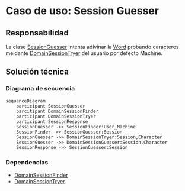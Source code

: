 # Caso de uso: Session Guesser

## Responsabilidad
La clase [SessionGuesser]() intenta adivinar la [Word]() probando caracteres meidante [DomainSessionTryer]() del usuario por defecto Machine.

## Solución técnica

### Diagrama de secuencia
````mermaid
sequenceDiagram
    participant SessionGuesser
    parcitipant DomainSessionFinder
	participant DomainSessionTryer
	participant SessionResponse
    SessionGuesser ->> SessionFinder:User_Machine
    SessionFinder ->> SessionGuesser:Session
    SessionGuesser ->> DomainSessionTryer:Session,Character
    SessionGuesser ->> DomainSessionGuesser:Session,Character
    SessionResponse ->> SessionGuesser:Session

````

### Dependencias
- [DomainSessionFinder]()
- [DomainSessionTryer]()